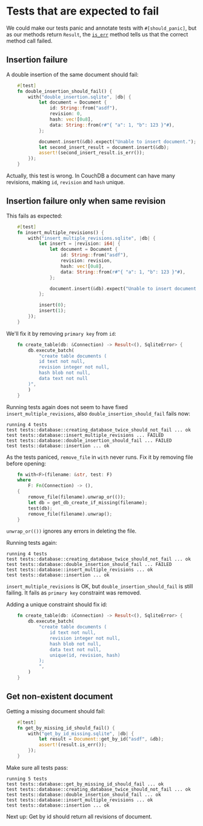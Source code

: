 # Tests that are expected to fail
We could make our tests panic and annotate tests with `#[should_panic]`, but as our methods return `Result`, the [`is_err`] method tells us that the correct method call failed.

## Insertion failure
A double insertion of the same document should fail:
```rust
    #[test]
    fn double_insertion_should_fail() {
        with("double_insertion.sqlite", |db| {
            let document = Document {
                id: String::from("asdf"),
                revision: 0,
                hash: vec![0u8],
                data: String::from(r#"{ "a": 1, "b": 123 }"#),
            };

            document.insert(&db).expect("Unable to insert document.");
            let second_insert_result = document.insert(&db);
            assert!(second_insert_result.is_err());
        });
    }
```

Actually, this test is wrong. In CouchDB a document can have many revisions, making `id`, `revision` and `hash` unique.

## Insertion failure only when same revision
This fails as expected:
```rust
    #[test]
    fn insert_multiple_revisions() {
        with("insert_multiple_revisions.sqlite", |db| {
            let insert = |revision: i64| {
                let document = Document {
                    id: String::from("asdf"),
                    revision: revision,
                    hash: vec![0u8],
                    data: String::from(r#"{ "a": 1, "b": 123 }"#),
                };

                document.insert(&db).expect("Unable to insert document.");
            };

            insert(0);
            insert(1);
        });
    }
```

We'll fix it by removing `primary key` from `id`:
```rust
    fn create_table(db: &Connection) -> Result<(), SqliteError> {
        db.execute_batch(
            "create table documents (
            id text not null,
            revision integer not null,
            hash blob not null,
            data text not null
        )",
        )
    }
```

Running tests again does not seem to have fixed `insert_multiple_revisions`, also `double_insertion_should_fail` fails now:
```
running 4 tests
test tests::database::creating_database_twice_should_not_fail ... ok
test tests::database::insert_multiple_revisions ... FAILED
test tests::database::double_insertion_should_fail ... FAILED
test tests::database::insertion ... ok
```

As the tests paniced, `remove_file` in `with` never runs. Fix it by removing file before opening:
```rust
    fn with<F>(filename: &str, test: F)
    where
        F: Fn(Connection) -> (),
    {
        remove_file(filename).unwrap_or(());
        let db = get_db_create_if_missing(filename);
        test(db);
        remove_file(filename).unwrap();
    }
```

`unwrap_or(())` ignores any errors in deleting the file.

Running tests again:
```
running 4 tests
test tests::database::creating_database_twice_should_not_fail ... ok
test tests::database::double_insertion_should_fail ... FAILED
test tests::database::insert_multiple_revisions ... ok
test tests::database::insertion ... ok
```

`insert_multiple_revisions` is OK, but `double_insertion_should_fail` is still failing. It fails as `primary key` constraint was removed.

Adding a unique constraint should fix id:
```rust
    fn create_table(db: &Connection) -> Result<(), SqliteError> {
        db.execute_batch(
            "create table documents (
                id text not null,
                revision integer not null,
                hash blob not null,
                data text not null,
                unique(id, revision, hash)
            );
            ",
        )
    }
```

## Get non-existent document
Getting a missing document should fail:
```rust
    #[test]
    fn get_by_missing_id_should_fail() {
        with("get_by_id_missing.sqlite", |db| {
            let result = Document::get_by_id("asdf", &db);
            assert!(result.is_err());
        });
    }
```

Make sure all tests pass:
```
running 5 tests
test tests::database::get_by_missing_id_should_fail ... ok
test tests::database::creating_database_twice_should_not_fail ... ok
test tests::database::double_insertion_should_fail ... ok
test tests::database::insert_multiple_revisions ... ok
test tests::database::insertion ... ok
```

Next up: Get by id should return all revisions of document.

[`is_err`]: https://doc.rust-lang.org/std/result/enum.Result.html#method.is_err
